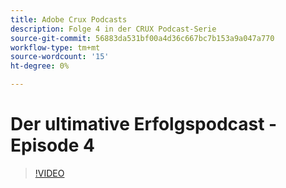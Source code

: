 ```yaml
---
title: Adobe Crux Podcasts
description: Folge 4 in der CRUX Podcast-Serie
source-git-commit: 56883da531bf00a4d36c667bc7b153a9a047a770
workflow-type: tm+mt
source-wordcount: '15'
ht-degree: 0%

---
```


# Der ultimative Erfolgspodcast - Episode 4

>[!VIDEO](https://video.tv.adobe.com/v/3428830?quality=12learn=on)
